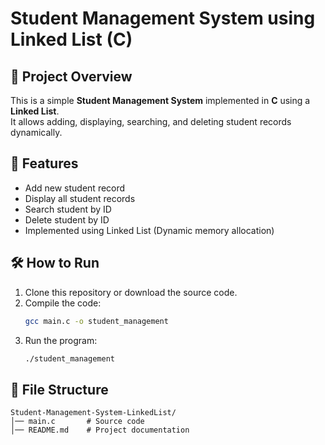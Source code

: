 # Student Management System using Linked List (C)

## 📌 Project Overview
This is a simple **Student Management System** implemented in **C** using a **Linked List**.  
It allows adding, displaying, searching, and deleting student records dynamically.

## 🚀 Features
- Add new student record
- Display all student records
- Search student by ID
- Delete student by ID
- Implemented using Linked List (Dynamic memory allocation)

## 🛠️ How to Run
1. Clone this repository or download the source code.
2. Compile the code:
   ```bash
   gcc main.c -o student_management
   ```
3. Run the program:
   ```bash
   ./student_management
   ```

## 📂 File Structure
```
Student-Management-System-LinkedList/
│── main.c       # Source code
│── README.md    # Project documentation
```

